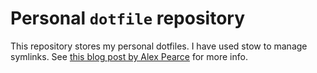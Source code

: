 # Personal `dotfile` repository

This repository stores my personal dotfiles. I have used stow to manage
symlinks. See [this blog post by Alex Pearce](https://alexpearce.me/2016/02/managing-dotfiles-with-stow/) for more info.
